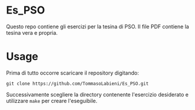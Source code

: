 # Es_PSO
Questo repo contiene gli esercizi per la tesina di PSO. Il file PDF contiene la tesina vera e propria.

# Usage

Prima di tutto occorre scaricare il repository digitando: 

`git clone https://github.com/TommasoLabieni/Es_PSO.git`

Successivamente scegliere la directory contenente l'esercizio desiderato e utilizzare `make` per creare l'eseguibile.
